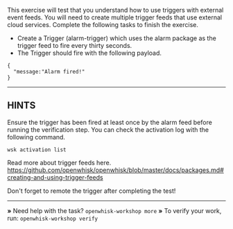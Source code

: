 This exercise will test that you understand how to use triggers with external
event feeds. You will need to create multiple trigger feeds that use external
cloud services. Complete the following tasks to finish the exercise.

- Create a Trigger (alarm-trigger) which uses the alarm package as the trigger 
  feed to fire every thirty seconds.
- The Trigger should fire with the following payload. 

```
{
  "message:"Alarm fired!"
}
```

----------------------------------------------------------------------
## HINTS

Ensure the trigger has been fired at least once by the alarm feed before running
the verification step. You can check the activation log with the following
command.

```
wsk activation list
```

Read more about trigger feeds here.
https://github.com/openwhisk/openwhisk/blob/master/docs/packages.md#creating-and-using-trigger-feeds

Don't forget to remote the trigger after completing the test!

----------------------------------------------------------------------

 __»__ Need help with the task?  `openwhisk-workshop more`
 __»__ To verify your work, run: `openwhisk-workshop verify`
